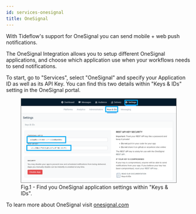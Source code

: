 ```yaml
---
id: services-onesignal
title: OneSignal
---
```


With Tideflow's support for OneSignal you can send mobile + web push notifications.

The OneSignal Integration allows you to setup different OneSignal applications,
and choose which application use when your workflows needs to send notifications.

To start, go to "Services", select "OneSignal" and specify your Application ID as well
as its API Key. You can find this two details within "Keys & IDs" setting in the OneSignal
portal.

<figure>
  <img src="/services/onesignal/find_details.png" 
    style="border:1px solid gray;" />
  <figcaption>Fig.1 - Find you OneSignal application settings within "Keys & IDs".</figcaption>
</figure>

To learn more about OneSignal visit [onesignal.com](https://onesignal.com/)
